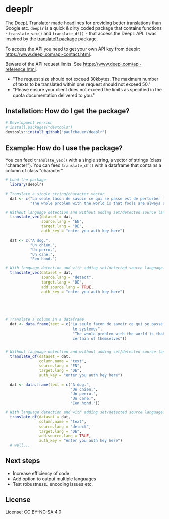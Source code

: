 <!-- README.md is generated from README.Rmd. Please edit that file -->
deeplr
======

The DeepL Translator made headlines for providing better translations than Google etc. `deeplr` is a quick & dirty coded package that contains functions - `translate_vec()` and `translate_df()` - that access the DeepL API. I was inspired by the [translateR package](https://github.com/ChristopherLucas/translateR) package.

To access the API you need to get your own API key from deeplr: <https://www.deepl.com/api-contact.html>.

Beware of the API request limits. See <https://www.deepl.com/api-reference.html>.

-   "The request size should not exceed 30kbytes. The maximum number of texts to be translated within one request should not exceed 50."
-   "Please ensure your client does not exceed the limits as specified in the quota documentation delivered to you."

Installation: How do I get the package?
---------------------------------------

``` r
# Development version
# install.packages("devtools")
devtools::install_github("paulcbauer/deeplr")
```

Example: How do I use the package?
----------------------------------

You can feed `translate_vec()` with a single string, a vector of strings (class "character"). You can feed `translate_df()` with a dataframe that contains a column of class "character".

``` r
# Load the package
  library(deeplr)

# Translate a single string/character vector
  dat <- c("La seule facon de savoir ce qui se passe est de perturber le systeme.",
           "The whole problem with the world is that fools are always so certain of themselves")

# Without language detection and without adding set/detected source language.
  translate_vec(dataset = dat,
                source.lang = "EN",
                target.lang = "DE",
                auth_key = "enter you auth key here")

  dat <- c("A dog.",
           "Un chien.",
           "Un perro.",
           "Un cane.",
           "Een hond.")

# With language detection and with adding set/detected source language.
  translate_vec(dataset = dat,
                source.lang = "detect",
                target.lang = "DE",
                add.source.lang = TRUE,
                auth_key = "enter you auth key here")

  
  
  
  
# Translate a column in a dataframe
  dat <- data.frame(text = c("La seule facon de savoir ce qui se passe est de perturber
                              le systeme.",
                              "The whole problem with the world is that fools are always so
                              certain of themselves"))


# Without language detection and without adding set/detected source language.
  translate_df(dataset = dat,
               column.name = "text",
               source.lang = "EN",
               target.lang = "DE",
               auth_key = "enter you auth key here")

  dat <- data.frame(text = c("A dog.",
                             "Un chien.",
                             "Un perro.",
                             "Un cane.",
                             "Een hond."))

# With language detection and with adding set/detected source language.
  translate_df(dataset = dat,
               column.name = "text",
               source.lang = "detect",
               target.lang = "DE",
               add.source.lang = TRUE,
               auth_key = "enter you auth key here")
  # well...
```

Next steps
----------

-   Increase efficiency of code
-   Add option to output multiple languages
-   Test robustness.. encoding issues etc.

License
-------

License: CC BY-NC-SA 4.0
